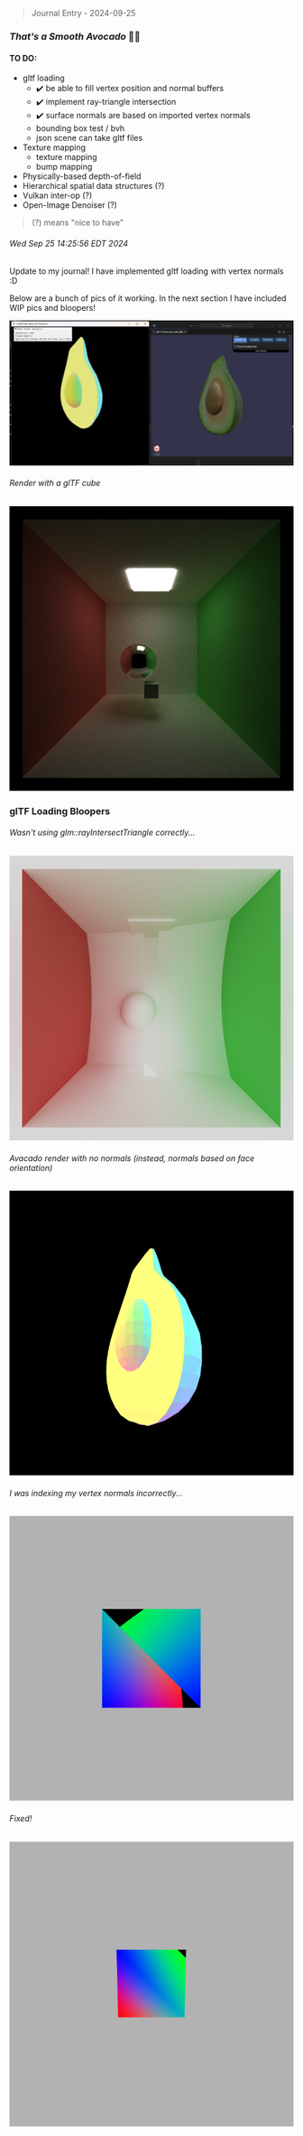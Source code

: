 > Journal Entry - 2024-09-25
### *That's a Smooth Avocado* 🙂🥑

#### TO DO: 

* gltf loading
    * ✔️ be able to fill vertex position and normal buffers
    * ✔️ implement ray-triangle intersection
    * ✔️ surface normals are based on imported vertex normals
    * bounding box test / bvh
    * json scene can take gltf files
* Texture mapping
    * texture mapping
    * bump mapping
* Physically-based depth-of-field
* Hierarchical spatial data structures (?)
* Vulkan inter-op (?)
* Open-Image Denoiser (?)

> (?) means "nice to have"

###### Wed Sep 25 14:25:56 EDT 2024

Update to my journal! I have implemented gltf loading with vertex normals :D

Below are a bunch of pics of it working. In the next section I have included WIP pics and bloopers!

![](img/journal_2024-09-25/smoothavacado.png)

###### Render with a glTF cube
![](img/journal_2024-09-25/workingcube.png)


### glTF Loading Bloopers

###### Wasn't using glm::rayIntersectTriangle correctly...

![](img/journal_2024-09-25/triangleweird.png)

###### Avacado render with no normals (instead, normals based on face orientation)

![](img/journal_2024-09-25/avocadoNoNormals.png)

###### I was indexing my vertex normals incorrectly...

![](img/journal_2024-09-25/brokenNormals.png)

###### Fixed!

![](img/journal_2024-09-25/fixedNormals.png)


